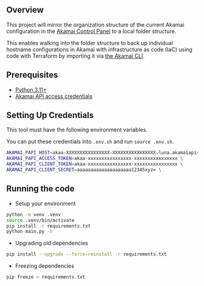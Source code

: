 ## Overview

This project will mirror the organization structure of the current Akamai configuration in the [Akamai Control Panel](https://control.akamai.com) to a local folder structure.

This enables walking into the folder structure to back up individual hostname configurations in Akamai with infrastructure as code (IaC) using code with Terraform by importing it via [the Akamai CLI](https://github.com/akamai/cli-terraform).

## Prerequisites

- [Python 3.11+](https://www.python.org/downloads/)
- [Akamai API access credentials](doc/access.md)

## Setting Up Credentials

This tool must have the following environment variables.

You can put these credentials into `.env.sh` and run `source .env.sh`.

```bash
AKAMAI_PAPI_HOST=akaa-XXXXXXXXXXXXXXXX-XXXXXXXXXXXXXXXX.luna.akamaiapis.net \
AKAMAI_PAPI_ACCESS_TOKEN=akaa-xxxxxxxxxxxxxxxx-xxxxxxxxxxxxxxxx \
AKAMAI_PAPI_CLIENT_TOKEN=akaa-xxxxxxxxxxxxxxxx-xxxxxxxxxxxxxxxx \
AKAMAI_PAPI_CLIENT_SECRET=aaaaaaaaaaaaaaaaaaaa12345xyz= \
```

## Running the code

- Setup your environment

```bash
python -m venv .venv
source .venv/bin/activate
pip install -r requirements.txt
python main.py -h
```

- Upgrading old dependencies

```bash
pip install --upgrade --force-reinstall -r requirements.txt
```

- Freezing dependencies

```bash
pip freeze > requirements.txt
```
